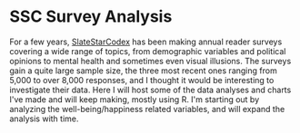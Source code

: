 # SSC Survey Analysis

For a few years, [SlateStarCodex](https://slatestarcodex.com/) has been making annual reader surveys covering a wide range of topics, from demographic variables and political opinions to mental health and sometimes even visual illusions. The surveys gain a quite large sample size, the three most recent ones ranging from 5,000 to over 8,000 responses, and I thought it would be interesting to investigate their data. Here I will host some of the data analyses and charts I've made and will keep making, mostly using R. I'm starting out by analyzing the well-being/happiness related variables, and will expand the analysis with time.
